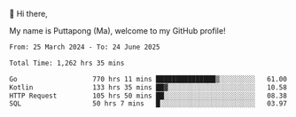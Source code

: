 👋 Hi there,

My name is Puttapong (Ma), welcome to my GitHub profile!

<!--START_SECTION:waka-->

```txt
From: 25 March 2024 - To: 24 June 2025

Total Time: 1,262 hrs 35 mins

Go                   770 hrs 11 mins ███████████████▒░░░░░░░░░   61.00 %
Kotlin               133 hrs 35 mins ██▓░░░░░░░░░░░░░░░░░░░░░░   10.58 %
HTTP Request         105 hrs 50 mins ██░░░░░░░░░░░░░░░░░░░░░░░   08.38 %
SQL                  50 hrs 7 mins   █░░░░░░░░░░░░░░░░░░░░░░░░   03.97 %
```

<!--END_SECTION:waka-->
